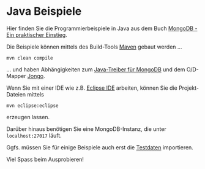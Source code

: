 # Java Beispiele #
Hier finden Sie die Programmierbeispiele in Java aus dem Buch [MongoDB - Ein praktischer Einstieg](../	).

Die Beispiele können mittels des Build-Tools [Maven](http://maven.apache.org/) gebaut werden ...

	mvn clean compile

... und haben Abhängigkeiten zum [Java-Treiber für MongoDB](https://github.com/mongodb/mongo-java-driver) und dem O/D-Mapper [Jongo](http://www.jongo.org). 

Wenn Sie mit einer IDE wie z.B. [Eclipse IDE](http://www.eclipse.org/downloads/) arbeiten, können Sie die Projekt-Dateien mittels

	mvn eclipse:eclipse

erzeugen lassen.

Darüber hinaus benötigen Sie eine MongoDB-Instanz, die unter <code>localhost:27017</code> läuft.

Ggfs. müssen Sie für einige Beispiele auch erst die [Testdaten](../data/README.md) importieren.

Viel Spass beim Ausprobieren!